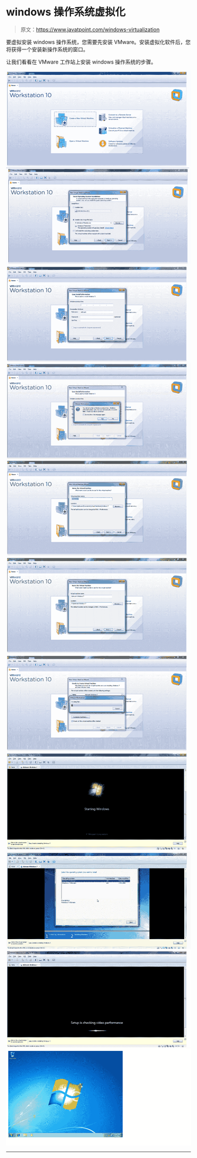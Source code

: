# windows 操作系统虚拟化

> 原文：<https://www.javatpoint.com/windows-virtualization>

要虚拟安装 windows 操作系统，您需要先安装 VMware。安装虚拟化软件后，您将获得一个安装新操作系统的窗口。

让我们看看在 VMware 工作站上安装 windows 操作系统的步骤。

![windows os virtualization](img/ff6e0f7b8cf073371e531d8f9d4690d1.png) ![windows os virtualization](img/86a0f946656419fd3824ad46a4e79e3b.png) ![windows os virtualization](img/b91ea00db8c35cc50cda63390d6003a3.png) ![windows os virtualization](img/857b02b9462387c0c1ad9c06826e5d44.png) ![windows os virtualization](img/ff68158eebc4d6adbc162777076c521e.png) ![windows os virtualization](img/97cf7e28eb41cc8fa862ca0b74a5e842.png) ![windows os virtualization](img/c9bd51cf82e4ee11ae96e9ac2624e2b1.png) ![windows os virtualization](img/5b41204222aef3f470e56976ff334336.png) ![windows os virtualization](img/84e85453f60333a9ca1afaf71395df21.png) ![windows os virtualization](img/c154c909b7d8224177e3702c33d4ce67.png) ![windows os virtualization](img/3440dd0099e53e0f6cba01fbd4672ded.png)

* * *